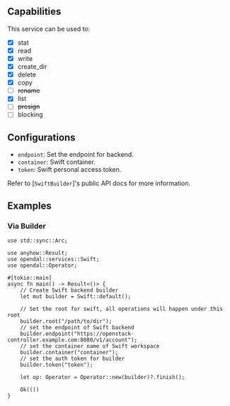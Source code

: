 ## Capabilities

This service can be used to:

- [x] stat
- [x] read
- [x] write
- [x] create_dir
- [x] delete
- [x] copy
- [ ] ~~rename~~
- [x] list
- [ ] ~~presign~~
- [ ] blocking

## Configurations

- `endpoint`: Set the endpoint for backend.
- `container`: Swift container.
- `token`: Swift personal access token.

Refer to [`SwiftBuilder`]'s public API docs for more information.

## Examples

### Via Builder

```rust,no_run
use std::sync::Arc;

use anyhow::Result;
use opendal::services::Swift;
use opendal::Operator;

#[tokio::main]
async fn main() -> Result<()> {
    // Create Swift backend builder
    let mut builder = Swift::default();
    
    // Set the root for swift, all operations will happen under this root
    builder.root("/path/to/dir");
    // set the endpoint of Swift backend
    builder.endpoint("https://openstack-controller.example.com:8080/v1/account");
    // set the container name of Swift workspace
    builder.container("container");
    // set the auth token for builder
    builder.token("token");

    let op: Operator = Operator::new(builder)?.finish();

    Ok(())
}
```
